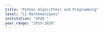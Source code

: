 ```yaml
---
title: "Python Algorithmic and Programming"
level: "L1 Mathématiques"
institution: "UPVD "
year_range: "2019-2020"
---
```

